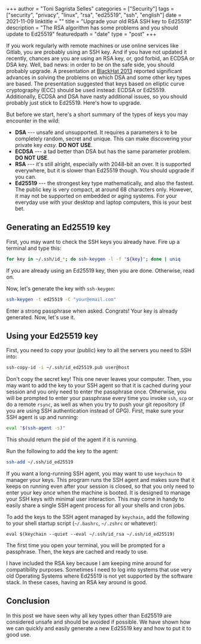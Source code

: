 +++
author = "Toni Sagrista Selles"
categories = ["Security"]
tags = ["security", "privacy", "linux", "rsa", "ed25519", "ssh", "english"]
date = 2021-11-09
linktitle = ""
title = "Upgrade your old RSA SSH key to Ed25519"
description = "The RSA algorithm has some problems and you should update to Ed25519"
featuredpath = "date"
type = "post"
+++

If you work regularly with remote machines or use online services like Gitlab, you are probably using an SSH key. And if you have not updated it recently, chances are you are using an RSA key, or, god forbid, an ECDSA or DSA key. Well, bad news: in order to be on the safe side, you should probably upgrade. A presentation at [BlackHat 2013](https://isecpartners.com/media/105564/ritter_samuel_stamos_bh_2013_cryptopocalypse.pdf) reported significant advances in solving the problems on which DSA and some other key types are based. The presentation suggested that keys based on elliptic curve cryptography (ECC) should be used instead: ECDSA or Ed25519. Additionally, ECDSA and DSA have nasty additional issues, so you should probably just stick to Ed25519. Here's how to upgrade.

<!--more-->

But before we start, here's a short summary of the types of keys you may encounter in the wild:
-  **DSA** --- unsafe and unsupported. It requires a parameters *k* to be completely random, secret and unique. This can make discovering your private key *easy*. **DO NOT USE**.
-  **ECDSA** --- a tad better than DSA but has the same parameter problem. **DO NOT USE**.
-  **RSA** --- it's still alright, especially with 2048-bit an over. It is supported everywhere, but it is slower than Ed25519 though. You should upgrade if you can.
-  **Ed25519** --- the strongest key type mathematically, and also the fastest. The public key is very compact, at around 68 characters only. However, it may not be supported on embedded or aging systems. For your everyday use with your desktop and laptop computers, this is your best bet.

## Generating an Ed25519 key

First, you may want to check the SSH keys you already have. Fire up a terminal and type this:

```bash
for key in ~/.ssh/id_*; do ssh-keygen -l -f "${key}"; done | uniq
```

If you are already using an Ed25519 key, then you are done. Otherwise, read on.

Now, let's generate the key with `ssh-keygen`:

```bash
ssh-keygen -t ed25519 -C "your@email.com"
```

Enter a strong passphrase when asked. Congrats! Your key is already generated. Now, let's use it.

## Using your Ed25519 key

First, you need to copy your (public) key to all the servers you need to SSH into:

```bash
ssh-copy-id -i ~/.ssh/id_ed25519.pub user@host
```

Don't copy the secret key! This one never leaves your computer. Then, you may want to add the key to your SSH agent so that it is cached during your session and you only need to enter the passphrase once. Otherwise, you will be prompted to enter your passphrase every time you invoke `ssh`, `scp` or do a remote `rsync`, as well as when you try to push your git repository (if you are using SSH authentication instead of GPG). First, make sure your SSH agent is up and running:

```bash
eval "$(ssh-agent -s)"
```

This should return the pid of the agent if it is running.

Run the following to add the key to the agent:

```bash
ssh-add ~/.ssh/id_ed25519
```

If you want a long-running SSH agent, you may want to use `keychain` to manager your keys. This program runs the SSH agent and makes sure that it keeps on running even after your session is closed, so that you only need to enter your key *once* when the machine is booted. It is designed to manage your SSH keys with minimal user interaction. This may come in handy to easily share a single SSH agent process for all your shells and cron jobs.

To add the keys to the SSH agent managed by `keychain`, add the following to your shell startup script (`~/.bashrc`, `~/.zshrc` or whatever):

```zshrc
eval $(keychain --quiet --eval ~/.ssh/id_rsa ~/.ssh/id_ed25519)
```

The first time you open your terminal, you will be prompted for a passphrase. Then, the keys are cached and ready to use.

I have included the RSA key because I am keeping mine around for compatibility purposes. Sometimes I need to log into systems that use very old Operating Systems where Ed25519 is not yet supported by the software stack. In these cases, having an RSA key around is good.

## Conclusion

In this post we have seen why all key types other than Ed25519 are considered unsafe and should be avoided if possible. We have shown how we can quickly and easily generate a new Ed25519 key and how to put it to good use.

